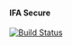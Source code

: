#### IFA Secure

[![Build Status](https://drone.io/github.com/Gintellect/ifasecure/status.png)](https://drone.io/github.com/Gintellect/ifasecure/latest)